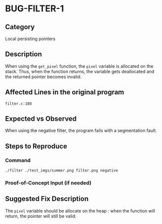 # BUG-FILTER-1
## Category
Local persisting pointers

## Description
When using the `get_pixel` function, the `pixel` variable is allocated on the stack. Thus, when the function returns, the variable gets deallocated and the returned pointer becomes invalid.

## Affected Lines in the original program
`filter.c:108`

## Expected vs Observed
When using the negative filter, the program fails with a segmentation fault.

## Steps to Reproduce

### Command
```
./filter ./test_imgs/summer.png filter.png negative
```
### Proof-of-Concept Input (if needed)

## Suggested Fix Description
The `pixel` variable should be allocate on the heap : when the function will return, the pointer will still be valid.